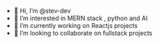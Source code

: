 - 👋 Hi, I’m @stev-dev
- 👀 I’m interested in MERN stack , python and AI
- 🌱 I’m currently working on Reactjs projects
- 💞️ I’m looking to collaborate on fullstack projects

<!---
stev-dev/stev-dev is a ✨ special ✨ repository because its `README.md` (this file) appears on your GitHub profile.
You can click the Preview link to take a look at your changes.
--->
